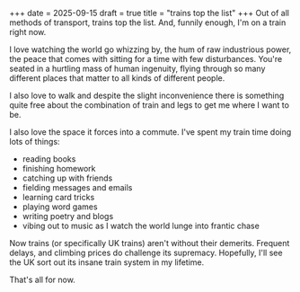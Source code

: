 +++
date = 2025-09-15
draft = true
title = "trains top the list"
+++
Out of all methods of transport, trains top the list. And, funnily enough, I'm on a train right now.

I love watching the world go whizzing by, the hum of raw industrious power, the peace that comes with sitting for a time with few disturbances. You're seated in a hurtling mass of human ingenuity, flying through so many different places that matter to all kinds of different people.

I also love to walk and despite the slight inconvenience there is something quite free about the combination of train and legs to get me where I want to be.

I also love the space it forces into a commute. I've spent my train time doing lots of things:
- reading books
- finishing homework
- catching up with friends
- fielding messages and emails
- learning card tricks
- playing word games
- writing poetry and blogs
- vibing out to music as I watch the world lunge into frantic chase

Now trains (or specifically UK trains) aren't without their demerits. Frequent delays, and climbing prices do challenge its supremacy. Hopefully, I'll see the UK sort out its insane train system in my lifetime.

That's all for now.

